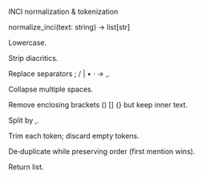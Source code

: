 INCI normalization & tokenization

normalize_inci(text: string) → list[str]

Lowercase.

Strip diacritics.

Replace separators ; / | • · → ,.

Collapse multiple spaces.

Remove enclosing brackets () [] {} but keep inner text.

Split by ,.

Trim each token; discard empty tokens.

De‑duplicate while preserving order (first mention wins).

Return list.